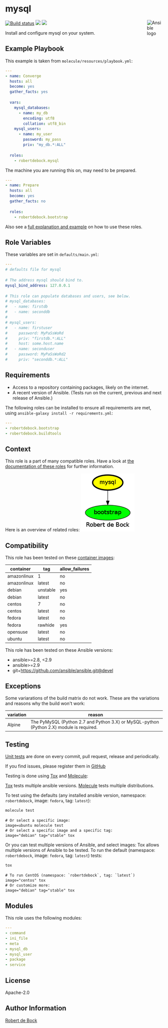 mysql
=========

<img src="https://docs.ansible.com/ansible-tower/3.2.4/html_ja/installandreference/_static/images/logo_invert.png" width="10%" height="10%" alt="Ansible logo" align="right"/>
<a href="https://travis-ci.org/robertdebock/ansible-role-mysql"> <img src="https://travis-ci.org/robertdebock/ansible-role-mysql.svg?branch=master" alt="Build status"/></a> <img src="https://img.shields.io/ansible/role/d/22971"/> <img src="https://img.shields.io/ansible/quality/22971"/>

Install and configure mysql on your system.

Example Playbook
----------------

This example is taken from `molecule/resources/playbook.yml`:
```yaml
---
- name: Converge
  hosts: all
  become: yes
  gather_facts: yes

  vars:
    mysql_databases:
      - name: my_db
        encoding: utf8
        collation: utf8_bin
    mysql_users:
      - name: my_user
        password: my_pass
        priv: "my_db.*:ALL"

  roles:
    - robertdebock.mysql
```

The machine you are running this on, may need to be prepared.
```yaml
---
- name: Prepare
  hosts: all
  become: yes
  gather_facts: no

  roles:
    - robertdebock.bootstrap
```

Also see a [full explanation and example](https://robertdebock.nl/how-to-use-these-roles.html) on how to use these roles.

Role Variables
--------------

These variables are set in `defaults/main.yml`:
```yaml
---
# defaults file for mysql

# The address mysql should bind to.
mysql_bind_address: 127.0.0.1

# This role can populate databases and users, see below.
# mysql_databases:
#   - name: firstdb
#   - name: seconddb
#
# mysql_users:
#   - name: firstuser
#     password: MyPaSsWoRd
#     priv: "firstdb.*:ALL"
#     host: some.host.name
#   - name: seconduser
#     password: MyPaSsWoRd2
#     priv: "seconddb.*:ALL"
```

Requirements
------------

- Access to a repository containing packages, likely on the internet.
- A recent version of Ansible. (Tests run on the current, previous and next release of Ansible.)

The following roles can be installed to ensure all requirements are met, using `ansible-galaxy install -r requirements.yml`:

```yaml
---
- robertdebock.bootstrap
- robertdebock.buildtools

```

Context
-------

This role is a part of many compatible roles. Have a look at [the documentation of these roles](https://robertdebock.nl/) for further information.

Here is an overview of related roles:
![dependencies](https://raw.githubusercontent.com/robertdebock/drawings/artifacts/mysql.png "Dependency")


Compatibility
-------------

This role has been tested on these [container images](https://hub.docker.com/):

|container|tag|allow_failures|
|---------|---|--------------|
|amazonlinux|1|no|
|amazonlinux|latest|no|
|debian|unstable|yes|
|debian|latest|no|
|centos|7|no|
|centos|latest|no|
|fedora|latest|no|
|fedora|rawhide|yes|
|opensuse|latest|no|
|ubuntu|latest|no|

This role has been tested on these Ansible versions:

- ansible>=2.8, <2.9
- ansible>=2.9
- git+https://github.com/ansible/ansible.git@devel

Exceptions
----------

Some variarations of the build matrix do not work. These are the variations and reasons why the build won't work:

| variation                 | reason                 |
|---------------------------|------------------------|
| Alpine | The PyMySQL (Python 2.7 and Python 3.X) or MySQL-python (Python 2.X) module is required. |



Testing
-------

[Unit tests](https://travis-ci.org/robertdebock/ansible-role-mysql) are done on every commit, pull request, release and periodically.

If you find issues, please register them in [GitHub](https://github.com/robertdebock/ansible-role-mysql/issues)

Testing is done using [Tox](https://tox.readthedocs.io/en/latest/) and [Molecule](https://github.com/ansible/molecule):

[Tox](https://tox.readthedocs.io/en/latest/) tests multiple ansible versions.
[Molecule](https://github.com/ansible/molecule) tests multiple distributions.

To test using the defaults (any installed ansible version, namespace: `robertdebock`, image: `fedora`, tag: `latest`):

```
molecule test

# Or select a specific image:
image=ubuntu molecule test
# Or select a specific image and a specific tag:
image="debian" tag="stable" tox
```

Or you can test multiple versions of Ansible, and select images:
Tox allows multiple versions of Ansible to be tested. To run the default (namespace: `robertdebock`, image: `fedora`, tag: `latest`) tests:

```
tox

# To run CentOS (namespace: `robertdebock`, tag: `latest`)
image="centos" tox
# Or customize more:
image="debian" tag="stable" tox
```

Modules
-------

This role uses the following modules:
```yaml
---
- command
- ini_file
- meta
- mysql_db
- mysql_user
- package
- service
```

License
-------

Apache-2.0


Author Information
------------------

[Robert de Bock](https://robertdebock.nl/)
